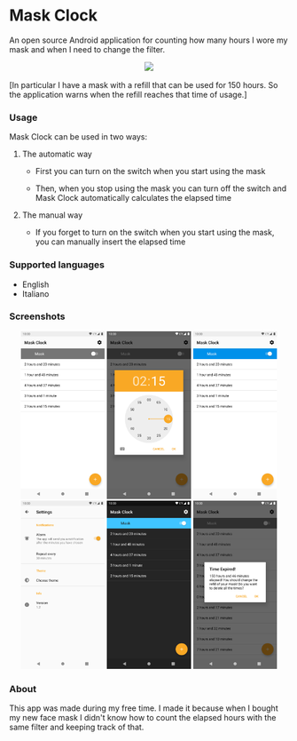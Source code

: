 # Mask Clock

An open source Android application for counting how many hours I wore my mask and when I need to change the filter.
<p align='center'>
  <a href='https://github.com/leofracca/mask_clock/blob/master/LICENSE'><img src='https://img.shields.io/badge/license-GPL-blue'/></a>
</p>

[In particular I have a mask with a refill that can be used for 150 hours. So the application warns when the refill reaches that time of usage.]


### Usage

Mask Clock can be used in two ways:

1. The automatic way
   
   - First you can turn on the switch when you start using the mask
   
   - Then, when you stop using the mask you can turn off the switch and Mask Clock automatically calculates the elapsed time

2. The manual way
   
   - If you forget to turn on the switch when you start using the mask, you can manually insert the elapsed time
 
 
### Supported languages

- English
- Italiano


### Screenshots

<p align='center'>
  <img src='https://github.com/leofracca/mask_clock/blob/master/docs/Screenshot_20201031_174055.png' width='30%'/>
  <img src='https://github.com/leofracca/mask_clock/blob/master/docs/Screenshot_20201031_174222.png' width='30%'/>
  <img src='https://github.com/leofracca/mask_clock/blob/master/docs/Screenshot_20201031_174233.png' width='30%'/>
  <img src='https://github.com/leofracca/mask_clock/blob/master/docs/Screenshot_20201031_174343.png' width='30%'/>
  <img src='https://github.com/leofracca/mask_clock/blob/master/docs/Screenshot_20201031_174405.png' width='30%'/>
  <img src='https://github.com/leofracca/mask_clock/blob/master/docs/Screenshot_20201031_174713.png' width='30%'/>
</p>


### About

This app was made during my free time.
I made it because when I bought my new face mask I didn't know how to count the elapsed hours with the same filter and keeping track of that.
